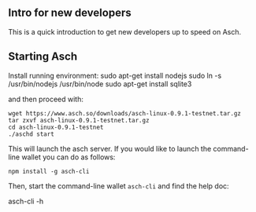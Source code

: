 Intro for new developers
------------------------

This is a quick introduction to get new developers up to speed on Asch.

Starting Asch
-----------------
Install running environment:
	sudo apt-get install nodejs
	sudo ln -s /usr/bin/nodejs /usr/bin/node
	sudo apt-get install sqlite3

and then proceed with:

	wget https://www.asch.so/downloads/asch-linux-0.9.1-testnet.tar.gz
	tar zxvf asch-linux-0.9.1-testnet.tar.gz
	cd asch-linux-0.9.1-testnet
	./aschd start

This will launch the asch server. If you would like to launch the command-line wallet you can do as follows:

	npm install -g asch-cli

Then, start the command-line wallet `asch-cli` and find the help doc:

   asch-cli -h
